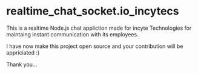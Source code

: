 # realtime_chat_socket.io_incytecs

This is a realtime Node.js chat appliction made for incyte Technologies for maintaing  instant communication with its employees. 

I have now make this project open source and your contribution will be appriciated :) 

Thank you...
